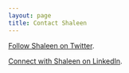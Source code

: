 ```yaml
---
layout: page
title: Contact Shaleen
---
```

<a href="https://twitter.com/shaleentitle">Follow Shaleen on Twitter</a>.

<a href="https://www.linkedin.com/in/shaleentitle/">Connect with Shaleen on LinkedIn</a>.       
